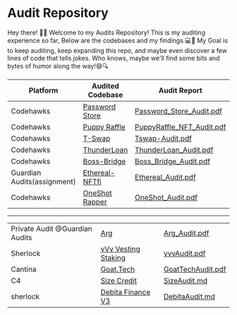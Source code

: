 # Audit Repository

Hey there! 🕵️‍♂️
Welcome to my Audits Repository! 
This is my auditing experience so far, Below are the codebases and my findings.💻💎
My Goal is to keep auditing, keep expanding this repo, and maybe even discover a few lines of code that tells jokes.
Who knows, maybe we'll find some bits and bytes of humor along the way!😄🔍
<br>

| Platform | Audited Codebase | Audit Report |
|----------|------------------|--------------|
| Codehawks | [Password Store](https://www.codehawks.com/contests/clnuo221v0001l50aomgo4nyn) | [Password_Store_Audit.pdf](reports/PasswordStore_Audit.pdf) |
| Codehawks | [Puppy Raffle](https://www.codehawks.com/contests/clo383y5c000jjx087qrkbrj8) | [PuppyRaffle_NFT_Audit.pdf](reports/PuppyRaffle_Audit.pdf) |
| Codehawks   | [T-Swap](https://github.com/Cyfrin/5-t-swap-audit) | [Tswap-Audit.pdf](reports/Tswap-Audit.pdf) |
| Codehawks | [ThunderLoan](https://www.codehawks.com/contests/clocopz26004rkx08q1n61wnz) | [ThunderLoan_Audit.pdf](reports/Thunderloan_Audit.pdf) |
| Codehawks | [Boss-Bridge](https://www.codehawks.com/contests/clomptuvr0001ie09bzfp4nqw) | [Boss_Bridge_Audit.pdf](reports/Boss_Bridge_Audit.pdf) |
| Guardian Audits(assignment)   | [Ethereal-NFTfi](https://github.com/0zkillua/Ethereal_NFTfi) | [Ethereal_Audit.pdf](reports/Ethereal_Audit.pdf) |
| Codehawks   | [OneShot Rapper](https://github.com/Cyfrin/2024-02-one-shot) | [OneShot_Audit.pdf](reports/OneShot_Audit.pdf) |

************************************
||||
|----------|------------------|--------------|
| Private Audit @Guardian Audits | [Arg](https://github.com/GuardianAudits/Arg-PoCs) |[Arg_Audit.pdf](reports/Arg_Audit.pdf) |
| Sherlock | [vVv Vesting Staking](https://github.com/sherlock-audit/2024-03-vvv-vesting-staking) | [vvvAudit.pdf](reports/vvv_Audit.pdf) |
|Cantina | [Goat.Tech](https://cantina.xyz/competitions/f214cf86-cc80-40c0-a70b-e9bb25d7ac80)| [GoatTechAudit.pdf](reports/GoatTechAudit.pdf) |
|C4 |[Size Credit](https://github.com/code-423n4/2024-06-size/)|[SizeAudit.md](reports/SizeAudit.md)|
| sherlock | [Debita Finance V3](https://github.com/sherlock-audit/2024-11-debita-finance-v3) |[DebitaAudit.md](reports/DebitaAudit.md)|

